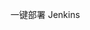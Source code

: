 <!--
 * @Author: hf
 * @Date: 2022-04-25 13:12:31
 * @LastEditTime: 2022-04-25 17:44:14
 * @LastEditors: hf
-->
一键部署 Jenkins